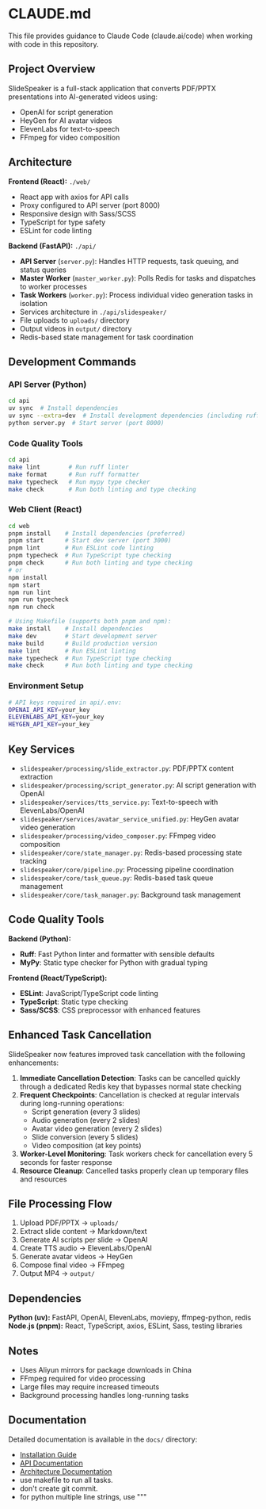 # CLAUDE.md

This file provides guidance to Claude Code (claude.ai/code) when working with code in this repository.

## Project Overview

SlideSpeaker is a full-stack application that converts PDF/PPTX presentations into AI-generated videos using:
- OpenAI for script generation
- HeyGen for AI avatar videos  
- ElevenLabs for text-to-speech
- FFmpeg for video composition

## Architecture

**Frontend (React):** `./web/`
- React app with axios for API calls
- Proxy configured to API server (port 8000)
- Responsive design with Sass/SCSS
- TypeScript for type safety
- ESLint for code linting

**Backend (FastAPI):** `./api/`
- **API Server** (`server.py`): Handles HTTP requests, task queuing, and status queries
- **Master Worker** (`master_worker.py`): Polls Redis for tasks and dispatches to worker processes
- **Task Workers** (`worker.py`): Process individual video generation tasks in isolation
- Services architecture in `./api/slidespeaker/`
- File uploads to `uploads/` directory
- Output videos in `output/` directory
- Redis-based state management for task coordination

## Development Commands

### API Server (Python)
```bash
cd api
uv sync  # Install dependencies
uv sync --extra=dev  # Install development dependencies (including ruff and mypy)
python server.py  # Start server (port 8000)
```

### Code Quality Tools
```bash
cd api
make lint        # Run ruff linter
make format      # Run ruff formatter
make typecheck   # Run mypy type checker
make check       # Run both linting and type checking
```

### Web Client (React)
```bash
cd web
pnpm install    # Install dependencies (preferred)
pnpm start      # Start dev server (port 3000)
pnpm lint       # Run ESLint code linting
pnpm typecheck  # Run TypeScript type checking
pnpm check      # Run both linting and type checking
# or
npm install
npm start
npm run lint
npm run typecheck
npm run check

# Using Makefile (supports both pnpm and npm):
make install    # Install dependencies
make dev        # Start development server
make build      # Build production version
make lint       # Run ESLint linting
make typecheck  # Run TypeScript type checking
make check      # Run both linting and type checking
```

### Environment Setup
```bash
# API keys required in api/.env:
OPENAI_API_KEY=your_key
ELEVENLABS_API_KEY=your_key  
HEYGEN_API_KEY=your_key
```

## Key Services

- `slidespeaker/processing/slide_extractor.py`: PDF/PPTX content extraction
- `slidespeaker/processing/script_generator.py`: AI script generation with OpenAI
- `slidespeaker/services/tts_service.py`: Text-to-speech with ElevenLabs/OpenAI
- `slidespeaker/services/avatar_service_unified.py`: HeyGen avatar video generation  
- `slidespeaker/processing/video_composer.py`: FFmpeg video composition
- `slidespeaker/core/state_manager.py`: Redis-based processing state tracking
- `slidespeaker/core/pipeline.py`: Processing pipeline coordination
- `slidespeaker/core/task_queue.py`: Redis-based task queue management
- `slidespeaker/core/task_manager.py`: Background task management

## Code Quality Tools

**Backend (Python):**
- **Ruff**: Fast Python linter and formatter with sensible defaults
- **MyPy**: Static type checker for Python with gradual typing

**Frontend (React/TypeScript):**
- **ESLint**: JavaScript/TypeScript code linting
- **TypeScript**: Static type checking
- **Sass/SCSS**: CSS preprocessor with enhanced features

## Enhanced Task Cancellation

SlideSpeaker now features improved task cancellation with the following enhancements:

1. **Immediate Cancellation Detection**: Tasks can be cancelled quickly through a dedicated Redis key that bypasses normal state checking
2. **Frequent Checkpoints**: Cancellation is checked at regular intervals during long-running operations:
   - Script generation (every 3 slides)
   - Audio generation (every 2 slides)
   - Avatar video generation (every 2 slides)
   - Slide conversion (every 5 slides)
   - Video composition (at key points)
3. **Worker-Level Monitoring**: Task workers check for cancellation every 5 seconds for faster response
4. **Resource Cleanup**: Cancelled tasks properly clean up temporary files and resources

## File Processing Flow

1. Upload PDF/PPTX → `uploads/`
2. Extract slide content → Markdown/text
3. Generate AI scripts per slide → OpenAI
4. Create TTS audio → ElevenLabs/OpenAI  
5. Generate avatar videos → HeyGen
6. Compose final video → FFmpeg
7. Output MP4 → `output/`

## Dependencies

**Python (uv):** FastAPI, OpenAI, ElevenLabs, moviepy, ffmpeg-python, redis
**Node.js (pnpm):** React, TypeScript, axios, ESLint, Sass, testing libraries

## Notes

- Uses Aliyun mirrors for package downloads in China
- FFmpeg required for video processing
- Large files may require increased timeouts
- Background processing handles long-running tasks

## Documentation

Detailed documentation is available in the `docs/` directory:
- [Installation Guide](docs/installation.md)
- [API Documentation](docs/api.md)
- [Architecture Documentation](docs/architecture.md)
- use makefile to run all tasks.
- don't create git commit.
- for python multiple line strings, use """